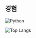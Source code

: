 ## 경험
<head>
  <img alt="Python" src ="https://img.shields.io/badge/Python-3776AB.svg?&style=flat-square&logo=Python&logoColor=white"/>
</head>

![Top Langs](https://github-readme-stats.vercel.app/api/top-langs/?username=Bong-jun-jang)

<!--
**Bong-jun-jang/Bong-jun-jang** is a ✨ _special_ ✨ repository because its `README.md` (this file) appears on your GitHub profile.


Here are some ideas to get you started:

- 🔭 I’m currently working on ...
- 🌱 I’m currently learning ...
- 👯 I’m looking to collaborate on ...
- 🤔 I’m looking for help with ...
- 💬 Ask me about ...
- 📫 How to reach me: ...
- 😄 Pronouns: ...
- ⚡ Fun fact: ...
-->
